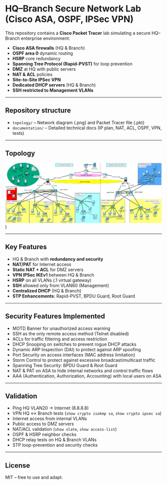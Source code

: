 #  HQ–Branch Secure Network Lab (Cisco ASA, OSPF, IPSec VPN)

This repository contains a **Cisco Packet Tracer** lab simulating a secure HQ–Branch enterprise environment:

-  **Cisco ASA firewalls** (HQ & Branch)
-  **OSPF area 0** dynamic routing
-  **HSRP** core redundancy
-  **Spanning Tree Protocol (Rapid-PVST)** for loop prevention
-  **DMZ** at HQ with public servers
-  **NAT & ACL** policies
-  **Site-to-Site IPSec VPN**
-  **Dedicated DHCP servers** (HQ & Branch)
-  **SSH restricted to Management VLANs**

---

## Repository structure
- `topology/` – Network diagram (.png) and Packet Tracer file (.pkt)
- `documentation/` – Detailed technical docs (IP plan, NAT, ACL, OSPF, VPN, tests)

---

## Topology
![Topology](https://github.com/Silviu3369/HQ-Branch-Secure-Network/blob/main/Topology.PNG))

---

## Key Features
- HQ & Branch with **redundancy and security**
- **NAT/PAT** for Internet access
- **Static NAT + ACL** for DMZ servers
- **VPN IPSec IKEv1** between HQ & Branch
- **HSRP** on all VLANs (.1 virtual gateway)
- **SSH** allowed only from VLAN60 (Management)
- **Centralized DHCP** (HQ & Branch)
- **STP Enhancements**: Rapid-PVST, BPDU Guard, Root Guard

---

## Security Features Implemented
-  MOTD Banner for unauthorized access warning  
-  SSH as the only remote access method (Telnet disabled)  
-  ACLs for traffic filtering and access restriction  
-  DHCP Snooping on switches to prevent rogue DHCP attacks  
-  Dynamic ARP Inspection (DAI) to protect against ARP spoofing  
-  Port Security on access interfaces (MAC address limitation)  
-  Storm Control to protect against excessive broadcast/multicast traffic  
-  Spanning Tree Security: BPDU Guard & Root Guard  
-  NAT & PAT on ASA to hide internal networks and control traffic flows  
-  AAA (Authentication, Authorization, Accounting) with local users on ASA  

---

## Validation
- Ping HQ VLAN20 → Internet (8.8.8.8)
- VPN HQ ↔ Branch tests (`show crypto isakmp sa`, `show crypto ipsec sa`)
- Internet access from internal VLANs
- Public access to DMZ servers
- NAT/ACL validation (`show xlate`, `show access-list`)
- OSPF & HSRP neighbor checks
- DHCP relay tests on HQ & Branch VLANs
- STP loop-prevention and security checks

---

## License
MIT – free to use and adapt.
